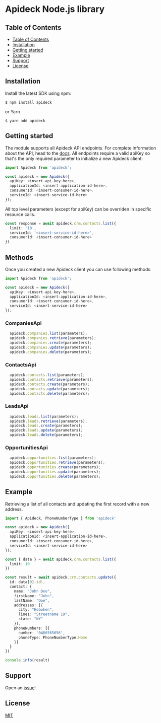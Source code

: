 # Apideck Node.js library

## Table of Contents

- [Table of Contents](#table-of-contents)
- [Installation](#installation)
- [Getting started](#getting-started)
- [Example](#example)
- [Support](#support)
- [License](#license)

## Installation

Install the latest SDK using npm:

```console
$ npm install apideck
```

or Yarn

```console
$ yarn add apideck
```

## Getting started

The module supports all Apideck API endpoints. For complete information about the API, head
to the [docs][2].
All endpoints require a valid apiKey so that's the only required parameter to initialize a new Apideck client:

```typescript
import Apideck from 'apideck';

const apideck = new Apideck({
  apiKey: <insert-api-key-here>,
  applicationId: <insert-application-id-here>,
  consumerId: <insert-consumer-id-here>,
  serviceId: <insert-service-id-here>
});
```

All top level parameters (except for apiKey) can be overriden in specific resource calls.

```typescript
const response = await apideck.crm.contacts.list({
  limit: '10',
  serviceId: '<insert-service-id-here>',
  consumerId: <insert-consumer-id-here>
})
```

## Methods
Once you created a new Apideck client you can use following methods:

```typescript
import Apideck from 'apideck';

const apideck = new Apideck({
  apiKey: <insert-api-key-here>,
  applicationId: <insert-application-id-here>,
  consumerId: <insert-consumer-id-here>,
  serviceId: <insert-service-id-here>
});
```

### CompaniesApi
```typescript
  apideck.companies.list(parameters);
  apideck.companies.retrieve(parameters);
  apideck.companies.create(parameters);
  apideck.companies.update(parameters);
  apideck.companies.delete(parameters);
```
### ContactsApi
```typescript
  apideck.contacts.list(parameters);
  apideck.contacts.retrieve(parameters);
  apideck.contacts.create(parameters);
  apideck.contacts.update(parameters);
  apideck.contacts.delete(parameters);
```
### LeadsApi
```typescript
  apideck.leads.list(parameters);
  apideck.leads.retrieve(parameters);
  apideck.leads.create(parameters);
  apideck.leads.update(parameters);
  apideck.leads.delete(parameters);
```
### OpportunitiesApi
```typescript
  apideck.opportunities.list(parameters);
  apideck.opportunities.retrieve(parameters);
  apideck.opportunities.create(parameters);
  apideck.opportunities.update(parameters);
  apideck.opportunities.delete(parameters);
```

## Example

Retrieving a list of all contacts and updating the first record with a new address.

```typescript
import { Apideck, PhoneNumberType } from 'apideck'

const apideck = new Apideck({
  apiKey: <insert-api-key-here>,
  applicationId: <insert-application-id-here>,
  consumerId: <insert-consumer-id-here>,
  serviceId: <insert-service-id-here>
});

const { data } = await apideck.crm.contacts.list({
  limit: 10
})

const result = await apideck.crm.contacts.update({
  id: data[0].id!,
  contact: {
    name: "John Doe",
    firstName: "John",
    lastName: "Doe",
    addresses: [{
      city: "Hoboken",
      line1: "Streetname 19",
      state: "NY"
    }],
    phoneNumbers: [{
      number: '0486565656',
      phoneType: PhoneNumberType.Home
    }]
  }
})

console.info(result)
```

## Support

Open an [issue][3]!

## License

[MIT][4]

[1]: https://apideck.com
[2]: https://developers.apideck.com/
[3]: https://github.com/apideck-libraries/apideck-node/issues/new
[4]: https://github.com/apideck-libraries/apideck-node/blob/master/LICENSE

